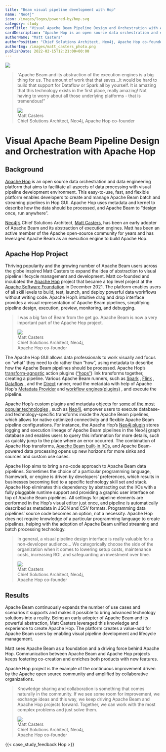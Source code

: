 ```yaml
---
title: "Beam visual pipeline development with Hop"
name: "Neo4j"
icon: /images/logos/powered-by/hop.svg
category: study
cardTitle: "Visual Apache Beam Pipeline Design and Orchestration with Apache Hop"
cardDescription: "Apache Hop is an open source data orchestration and engineering platform that extends Apache Beam with visual pipeline lifecycle management. Neo4j’s Chief Solution Architect and Apache Hop’s co-founder, Matt Casters, sees Apache Beam as a driving force behind Hop."
authorName: "Matt Casters"
authorPosition: "Chief Solutions Architect, Neo4j, Apache Hop co-founder"
authorImg: /images/matt_casters_photo.png
publishDate: 2022-02-15T12:21:00+00:00
---
```

<!--
Licensed under the Apache License, Version 2.0 (the "License");
you may not use this file except in compliance with the License.
You may obtain a copy of the License at

http://www.apache.org/licenses/LICENSE-2.0

Unless required by applicable law or agreed to in writing, software
distributed under the License is distributed on an "AS IS" BASIS,
WITHOUT WARRANTIES OR CONDITIONS OF ANY KIND, either express or implied.
See the License for the specific language governing permissions and
limitations under the License.
-->

<div class="case-study-opinion">
    <div class="case-study-opinion-img">
        <img class="case-study-opinion-img-center" src="/images/logos/powered-by/hop.svg"/>
    </div>
    <blockquote class="case-study-quote-block">
      <p class="case-study-quote-text">
        “Apache Beam and its abstraction of the execution engines is a big thing for us. The amount of work that that saves...it would be hard to build that support for Dataflow or Spark all by yourself. It is amazing that this technology exists in the first place, really amazing! Not having to worry about all those underlying platforms - that is tremendous!”
      </p>
      <div class="case-study-quote-author">
        <div class="case-study-quote-author-img">
            <img src="/images/matt_casters_photo.png">
        </div>
        <div class="case-study-quote-author-info">
            <div class="case-study-quote-author-name">
              Matt Casters
            </div>
            <div class="case-study-quote-author-position">
              Chief Solutions Architect, Neo4j, Apache Hop co-founder
            </div>
        </div>
      </div>
    </blockquote>
</div>
<div class="case-study-post">

# Visual Apache Beam Pipeline Design and Orchestration with Apache Hop

## Background

[Apache Hop](https://hop.apache.org/) is an open source data orchestration and data engineering
platform that aims to facilitate all aspects of data processing with visual pipeline development
environment. This easy-to-use, fast, and flexible platform enables developers to create and manage
Apache Beam batch and streaming pipelines in Hop GUI. Apache Hop uses metadata and kernel to
describe how the data should be processed, and Apache Beam to “design once, run anywhere”.

[Neo4j’s](https://neo4j.com/) Chief Solutions
Architect, [Matt Casters](https://be.linkedin.com/in/mattcasters), has been an early adopter of
Apache Beam and its abstraction of execution engines. Matt has been an active member of the Apache
open-source community for years and has leveraged Apache Beam as an execution engine to build Apache
Hop.

## Apache Hop Project

Thriving popularity and the growing number of Apache Beam users across the globe inspired Matt
Casters to expand the idea of abstraction to visual pipeline lifecycle management and development.
Matt co-founded and incubated the
[Apache Hop](https://hop.apache.org/) project that became a top level project at
the [Apache Software Foundation](https://www.apache.org/)
in December 2021. The platform enables users of all skill levels to build, test, launch, and deploy
powerful data workflows without writing code. Apache Hop’s intuitive drag and drop interface
provides a visual representation of Apache Beam pipelines, simplifying pipeline design, execution,
preview, monitoring, and debugging.

<blockquote class="case-study-quote-block case-study-quote-wrapped">
  <p class="case-study-quote-text">
    I was a big fan of Beam from the get go. Apache Beam is now a very important part of the Apache Hop project.
  </p>
  <div class="case-study-quote-author">
    <div class="case-study-quote-author-img">
        <img src="/images/matt_casters_photo.png">
    </div>
    <div class="case-study-quote-author-info">
        <div class="case-study-quote-author-name">
          Matt Casters
        </div>
        <div class="case-study-quote-author-position">
          Chief Solutions Architect, Neo4j,
          <br>Apache Hop co-founder
        </div>
    </div>
  </div>
</blockquote>

The Apache Hop GUI allows data professionals to work visually and focus on “what” they need to do
rather than “how”, using metadata to describe how the Apache Beam pipelines should be processed.
Apache
Hop’s [transform-agnostic](https://hop.apache.org/manual/latest/pipeline/create-pipeline.html#_concepts)
action
plugins ([“hops”](https://hop.apache.org/manual/latest/pipeline/create-pipeline.html#_concepts))
link transforms together, creating a pipeline. Various Apache Beam runners, such as
[Spark](https://hop.apache.org/manual/latest/pipeline/pipeline-run-configurations/beam-spark-pipeline-engine.html)
,
[Flink](https://hop.apache.org/manual/latest/pipeline/pipeline-run-configurations/beam-flink-pipeline-engine.html)
,
[Dataflow](https://hop.apache.org/manual/latest/pipeline/pipeline-run-configurations/beam-dataflow-pipeline-engine.html)
, and
the [Direct](https://hop.apache.org/manual/latest/pipeline/pipeline-run-configurations/beam-direct-pipeline-engine.html)
runner, read the metadata with help of Apache
Hop's [Metadata Provider](https://hop.apache.org/dev-manual/latest/sdk/hop-sdk.html#_hop_metadata_providers)
and [workflow engines(plugins)](https://hop.apache.org/dev-manual/latest/sdk/hop-sdk.html#_workflow_execution)
, and execute the pipeline.

Apache Hop’s custom plugins and metadata objects
for [some of the most popular technologies](https://hop.apache.org/manual/latest/technology/technology.html)
, such as [Neo4j](https://neo4j.com/), empower users to execute database- and technology-specific
transforms inside the Apache Beam pipelines, which allows for native optimized connectivity and
flexible Apache Beam pipeline configurations. For instance, the Apache
Hop’s [Neo4j plugin](https://hop.apache.org/manual/latest/technology/neo4j/index.html#_description)
stores logging and execution lineage of Apache Beam pipelines in the Neo4j graph database and
enables users to query this information for more details, such as quickly jump to the place where an
error occurred. The combination of Apache Hop
transforms, [Apache Beam built-in I/Os](/documentation/io/built-in/), and
Apache Beam-powered data processing opens up new horizons for more sinks and sources and custom use
cases.

Apache Hop aims to bring a no-code approach to Apache Beam data pipelines. Sometimes the choice of a
particular programming language, framework, or engine is driven by developers' preferences, which
results in businesses becoming tied to a specific technology skill set and stack. Apache Hop
eliminates this dependency by abstracting out the I/Os with a fully pluggable runtime support and
providing a graphic user interface on top of Apache Beam pipelines. All settings for pipeline
elements are performed in the Hop’s visual editor just once, and pipeline is automatically described
as metadata in JSON and CSV formats. Programming data pipelines’ source code becomes an option, not
a necessity. Apache Hop does not require knowledge of a particular programming language to create
pipelines, helping with the adoption of Apache Beam unified streaming and batch processing
technology.

<blockquote class="case-study-quote-block case-study-quote-wrapped">
  <p class="case-study-quote-text">
    In general, a visual pipeline design interface is really valuable for a non-developer audience…
    We categorically choose the side of the organization when it comes to lowering setup costs,
    maintenance costs, increasing ROI, and safeguarding an investment over time.
  </p>
  <div class="case-study-quote-author">
    <div class="case-study-quote-author-img">
        <img src="/images/matt_casters_photo.png">
    </div>
    <div class="case-study-quote-author-info">
        <div class="case-study-quote-author-name">
          Matt Casters
        </div>
        <div class="case-study-quote-author-position">
          Chief Solutions Architect, Neo4j,
          <br>Apache Hop co-founder
        </div>
    </div>
  </div>
</blockquote>

## Results

Apache Beam continuously expands the number of use cases and scenarios it supports and makes it
possible to bring advanced technology solutions into a reality. Being an early adopter of Apache
Beam and its powerful abstraction, Matt Casters leveraged this knowledge and experience to create
Apache Hop. The platform creates a value-add for Apache Beam users by enabling visual pipeline
development and lifecycle management.

Matt sees Apache Beam as a foundation and a driving force behind Apache Hop. Communication between
Apache Beam and Apache Hop projects keeps fostering co-creation and enriches both products with new
features.

Apache Hop project is the example of the continuous improvement driven by the Apache open source
community and amplified by collaborative organizations.

<blockquote class="case-study-quote-block case-study-quote-wrapped">
  <p class="case-study-quote-text">
    Knowledge sharing and collaboration is something that comes naturally in the community. If we
    see some room for improvement, we exchange ideas and this way, we keep driving Apache Beam and
    Apache Hop projects forward. Together, we can work with the most complex problems and just solve them.
  </p>
  <div class="case-study-quote-author">
    <div class="case-study-quote-author-img">
        <img src="/images/matt_casters_photo.png">
    </div>
    <div class="case-study-quote-author-info">
        <div class="case-study-quote-author-name">
          Matt Casters
        </div>
        <div class="case-study-quote-author-position">
          Chief Solutions Architect, Neo4j,
          <br>Apache Hop co-founder
        </div>
    </div>
  </div>
</blockquote>
{{< case_study_feedback Hop >}}

</div>
<div class="clear-nav"></div>
